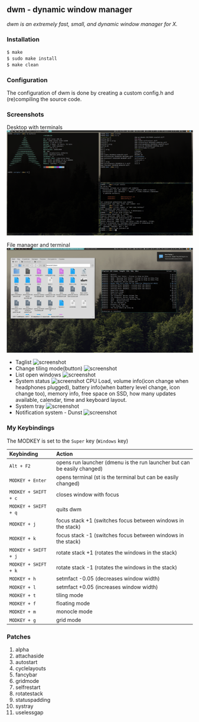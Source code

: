 ## dwm - dynamic window manager
*dwm is an extremely fast, small, and dynamic window manager for X.*


### Installation

```bash
$ make
$ sudo make install
$ make clean
```


### Configuration

The configuration of dwm is done by creating a custom config.h
and (re)compiling the source code.


### Screenshots
Desktop with terminals
![screenshot](./.screenshots/desktop-1.png)


File manager and terminal
![screenshot](./.screenshots/desktop-2.png)


* Taglist ![screenshot](./.screenshots/tags.png)
* Change tiling mode(button) ![screenshot](./.screenshots/tiling-mode.png)
* List open windows ![screenshot](./.screenshots/windows-list.png)
* System status ![screenshot](./.screenshots/status.png) CPU Load, volume info(icon change when headphones plugged), battery info(when battery level change, icon change too), memory info, free space on SSD, how many updates available, calendar, time and keyboard layout.
* System tray ![screenshot](./.screenshots/tray.png)
* Notification system - Dunst ![screenshot](./.screenshots/dunst.png)


### My Keybindings

The MODKEY is set to the `Super` key (`Windows` key)

| Keybinding | Action |
| :--- | :--- |
| `Alt + F2` | opens run launcher (dmenu is the run launcher but can be easily changed) |
| `MODKEY + Enter` | opens terminal (st is the terminal but can be easily changed) |
| `MODKEY + SHIFT + c` | closes window with focus |
| `MODKEY + SHIFT + q` | quits dwm |
| `MODKEY + j` | focus stack +1 (switches focus between windows in the stack) |
| `MODKEY + k` | focus stack -1 (switches focus between windows in the stack) |
| `MODKEY + SHIFT + j` | rotate stack +1 (rotates the windows in the stack) |
| `MODKEY + SHIFT + k` | rotate stack -1 (rotates the windows in the stack) |
| `MODKEY + h` | setmfact -0.05 (decreases window width) |
| `MODKEY + l` | setmfact +0.05 (increases window width) |
| `MODKEY + t` | tiling mode |
| `MODKEY + f` | floating mode |
| `MODKEY + m` | monocle mode |
| `MODKEY + g` | grid mode |


### Patches

1. alpha
2. attachaside
3. autostart
4. cyclelayouts
5. fancybar
6. gridmode
7. selfrestart
8. rotatestack
9. statuspadding
10. systray
11. uselessgap
